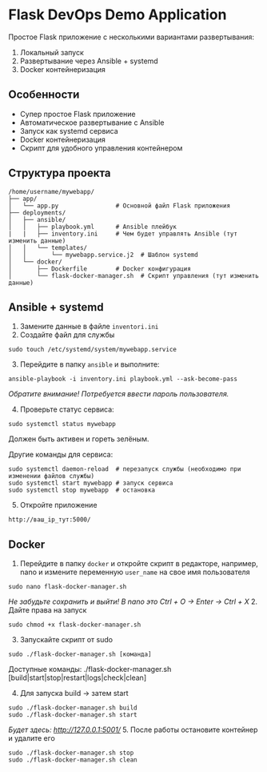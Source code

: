 # Flask DevOps Demo Application

Простое Flask приложение с несколькими вариантами развертывания:
1. Локальный запуск
2. Развертывание через Ansible + systemd
3. Docker контейнеризация

## Особенности
-  Супер простое Flask приложение
-  Автоматическое развертывание с Ansible
-  Запуск как systemd сервиса
-  Docker контейнеризация
-  Скрипт для удобного управления контейнером

## Структура проекта
```
/home/username/mywebapp/
├── app/
│   └── app.py                # Основной файл Flask приложения 
├── deployments/
│   ├── ansible/
│   │   ├── playbook.yml      # Ansible плейбук
|   |   ├── inventory.ini     # Чем будет управлять Ansible (тут изменить данные)
│   │   └── templates/
│   │       └── mywebapp.service.j2  # Шаблон systemd
│   └── docker/
│       ├── Dockerfile        # Docker конфигурация
│       └── flask-docker-manager.sh  # Скрипт управления (тут изменить данные)

```

## Ansible + systemd
1. Замените данные в файле `inventori.ini`
2. Создайте файл для службы
```
sudo touch /etc/systemd/system/mywebapp.service
```
3. Перейдите в папку `ansible` и выполните:
```
ansible-playbook -i inventory.ini playbook.yml --ask-become-pass
```
*Обратите внимание! Потребуется ввести пароль пользователя.*

4. Проверьте статус сервиса:
```
sudo systemctl status mywebapp
```
Должен быть активен и гореть зелёным.

Другие команды для сервиса:
```
sudo systemctl daemon-reload  # перезапуск службы (необходимо при изменении файлов службы)
sudo systemctl start mywebapp # запуск сервиса
sudo systemctl stop mywebapp  # остановка
```
5. Откройте приложение
```
http://ваш_ip_тут:5000/
```

## Docker
1. Перейдите в папку `docker` и откройте скрипт в редакторе, например, nano и измените переменную `user_name` на свое имя пользователя
```
sudo nano flask-docker-manager.sh
```
*Не забудьте сохранить и выйти! В nano это Ctrl + O -> Enter -> Ctrl + X*
2. Дайте права на запуск
```
sudo chmod +x flask-docker-manager.sh
```
3. Запускайте скрипт от sudo
```
sudo ./flask-docker-manager.sh [команда]
```
Доступные команды:
./flask-docker-manager.sh [build|start|stop|restart|logs|check|clean]

4. Для запуска  build -> затем start
```
sudo ./flask-docker-manager.sh build
sudo ./flask-docker-manager.sh start
```
*Будет здесь: http://127.0.0.1:5001/*
5. После работы остановите контейнер и удалите его
```
sudo ./flask-docker-manager.sh stop
sudo ./flask-docker-manager.sh clean
```

